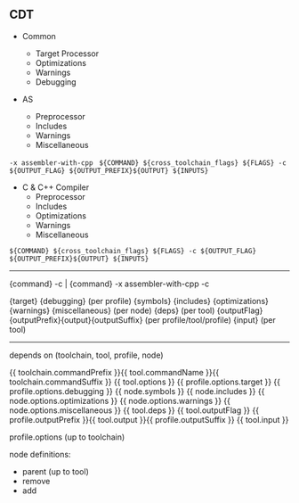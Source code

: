 
## CDT

- Common
  - Target Processor
  - Optimizations
  - Warnings
  - Debugging

- AS
  - Preprocessor
  - Includes
  - Warnings
  - Miscellaneous

`-x assembler-with-cpp `
`${COMMAND} ${cross_toolchain_flags} ${FLAGS} -c ${OUTPUT_FLAG} ${OUTPUT_PREFIX}${OUTPUT} ${INPUTS}`


- C & C++ Compiler
  - Preprocessor
  - Includes
  - Optimizations
  - Warnings
  - Miscellaneous

`${COMMAND} ${cross_toolchain_flags} ${FLAGS} -c ${OUTPUT_FLAG} ${OUTPUT_PREFIX}${OUTPUT} ${INPUTS}`

---

{command} -c | {command} -x assembler-with-cpp -c

{target} {debugging} (per profile)
{symbols} {includes} {optimizations} {warnings} {miscellaneous} (per node)
{deps} (per tool)
{outputFlag} {outputPrefix}{output}{outputSuffix} (per profile/tool/profile)
{input} (per tool)

---

depends on (toolchain, tool, profile, node)

{{ toolchain.commandPrefix }}{{ tool.commandName }}{{ toolchain.commandSuffix }} {{ tool.options }}
{{ profile.options.target }} {{ profile.options.debugging }}
{{ node.symbols }} {{ node.includes }} {{ node.options.optimizations }} {{ node.options.warnings }} {{ node.options.miscellaneous }}
{{ tool.deps }}
{{ tool.outputFlag }} {{ profile.outputPrefix }}{{ tool.output }}{{ profile.outputSuffix }}
{{ tool.input }}

profile.options (up to toolchain)

node definitions:
- parent (up to tool)
- remove
- add

